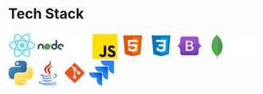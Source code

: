 # Tech Stack
<div> 
<img src="react.png" alt="React" width="55px" />
<img src="nodejs.png" alt="Node.js" width="52px" />
<img src="express.png" alt="Express.js" width="50px" />
<img src="js.png" alt="Javascript" width="50px" />
<img src="html.png" alt="HTML" width="53px" />
<img src="css.png" alt="CSS" width="53px" />
<img src="bootstrap.png" alt="Bootstrap" width="53px" />
<img src="mongodb.png" alt="MongoDB" width="50px" />
<img src="mysql.png" alt="MySQL" width="50px" />
<img src="python.png" alt="Python" width="50px" />
<img src="java.png" alt="Java" width="50px" />
<img src="git.png" alt="Git" width="50px" />
<img src="jira.png" alt="Jira" width="50px" />
</div>

